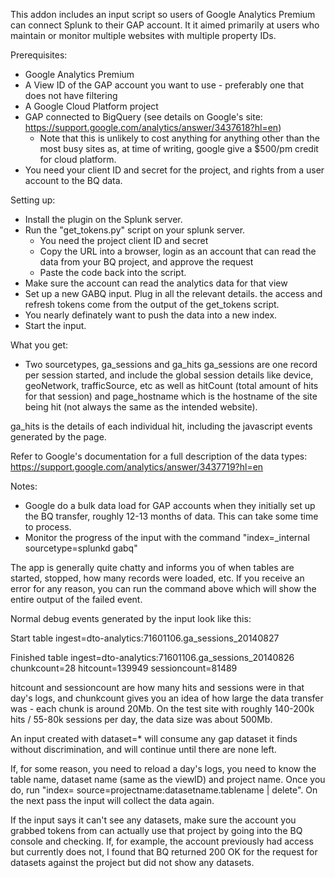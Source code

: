 This addon includes an input script so users of Google Analytics Premium can connect Splunk to their GAP account.
It it aimed primarily at users who maintain or monitor multiple websites with multiple property IDs.

Prerequisites:
* Google Analytics Premium
* A View ID of the GAP account you want to use - preferably one that does not have filtering
* A Google Cloud Platform project
* GAP connected to BigQuery (see details on Google's site: https://support.google.com/analytics/answer/3437618?hl=en)
  * Note that this is unlikely to cost anything for anything other than the most busy sites as, at time of writing, google give a $500/pm credit for cloud platform.
* You need your client ID and secret for the project, and rights from a user account to the BQ data.

Setting up:
* Install the plugin on the Splunk server.
* Run the "get_tokens.py" script on your splunk server. 
    * You need the project client ID and secret
    * Copy the URL into a browser, login as an account that can read the data from your BQ project, and approve the request
    * Paste the code back into the script.
* Make sure the account can read the analytics data for that view
* Set up a new GABQ input. Plug in all the relevant details. the access and refresh tokens come from the output of the get_tokens script.
* You nearly definately want to push the data into a new index.
* Start the input.

What you get:
* Two sourcetypes, ga_sessions and ga_hits
ga_sessions are one record per session started, and include the global session details like device, geoNetwork, trafficSource, etc as well as hitCount (total amount of hits for that session) and page_hostname which is the hostname of the site being hit (not always the same as the intended website).

ga_hits is the details of each individual hit, including the javascript events generated by the page.

Refer to Google's documentation for a full description of the data types: https://support.google.com/analytics/answer/3437719?hl=en

Notes:
* Google do a bulk data load for GAP accounts when they initially set up the BQ transfer, roughly 12-13 months of data. This can take some time to process.
* Monitor the progress of the input with the command "index=_internal sourcetype=splunkd gabq"

The app is generally quite chatty and informs you of when tables are started, stopped, how many records were loaded, etc. If you receive an error for any reason, you can run the command above which will show the entire output of the failed event.

Normal debug events generated by the input look like this:

Start table ingest=dto-analytics:71601106.ga_sessions_20140827

Finished table ingest=dto-analytics:71601106.ga_sessions_20140826 chunkcount=28 hitcount=139949 sessioncount=81489

hitcount and sessioncount are how many hits and sessions were in that day's logs, and chunkcount gives you an idea of how large the data transfer was - each chunk is around 20Mb. On the test site with roughly 140-200k hits / 55-80k sessions per day, the data size was about 500Mb. 

An input created with dataset=* will consume any gap dataset it finds without discrimination, and will continue until there are none left.

If, for some reason, you need to reload a day's logs, you need to know the table name, dataset name (same as the viewID) and project name. Once you do, run "index=<whatever> source=projectname:datasetname.tablename | delete". On the next pass the input will collect the data again.

If the input says it can't see any datasets, make sure the account you grabbed tokens from can actually use that project by going into the BQ console and checking. If, for example, the account previously had access but currently does not, I found that BQ returned 200 OK for the request for datasets against the project but did not show any datasets. 
